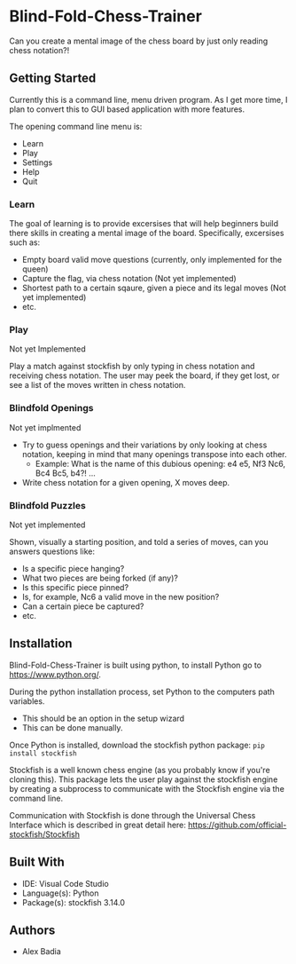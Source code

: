 # Blind-Fold-Chess-Trainer
Can you create a mental image of the chess board by just only reading chess notation?!

## Getting Started

Currently this is a command line, menu driven program. As I get more time, I plan to convert this to 
GUI based application with more features.

The opening command line menu is:
  - Learn 
  - Play
  - Settings
  - Help
  - Quit

### Learn

The goal of learning is to provide excersises that will help beginners build there skills in creating a mental image of the board.
Specifically, excersises such as:
  - Empty board valid move questions (currently, only implemented for the queen)
  - Capture the flag, via chess notation (Not yet implemented)
  - Shortest path to a certain sqaure, given a piece and its legal moves (Not yet implemented)
  - etc.

### Play

Not yet Implemented

Play a match against stockfish by only typing in chess notation and receiving chess notation.
The user may peek the board, if they get lost, or see a list of the moves written in chess notation.

### Blindfold Openings

Not yet implmented

- Try to guess openings and their variations by only looking at chess notation, keeping in mind that many openings transpose into each other.
    - Example: What is the name of this dubious opening: e4 e5, Nf3 Nc6, Bc4 Bc5, b4?! ...
- Write chess notation for a given opening, X moves deep.

### Blindfold Puzzles

Not yet implemented

Shown, visually a starting position, and told a series of moves, can you answers questions like:

  - Is a specific piece hanging?
  - What two pieces are being forked (if any)?
  - Is this specific piece pinned?
  - Is, for example, Nc6 a valid move in the new position?
  - Can a certain piece be captured?
  - etc.


## Installation

Blind-Fold-Chess-Trainer is built using python, to install Python go to https://www.python.org/.

During the python installation process, set Python to the computers path variables.
  - This should be an option in the setup wizard
  - This can be done manually.

Once Python is installed, download the stockfish python package: `pip install stockfish`

Stockfish is a well known chess engine (as you probably know if you're cloning this). This package
lets the user play against the stockfish engine by creating a subprocess to communicate with the Stockfish engine
via the command line.

Communication with Stockfish is done through the Universal Chess Interface which is described in great detail here: https://github.com/official-stockfish/Stockfish

## Built With

- IDE: Visual Code Studio
- Language(s): Python
- Package(s): stockfish 3.14.0

## Authors
- Alex Badia
